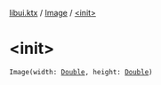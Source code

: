 [libui.ktx](../index.md) / [Image](index.md) / [&lt;init&gt;](./-init-.md)

# &lt;init&gt;

`Image(width: `[`Double`](https://kotlinlang.org/api/latest/jvm/stdlib/kotlin/-double/index.html)`, height: `[`Double`](https://kotlinlang.org/api/latest/jvm/stdlib/kotlin/-double/index.html)`)`